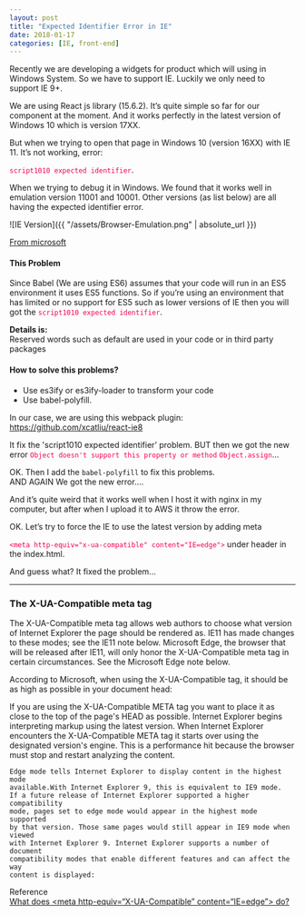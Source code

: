 ```yaml
---
layout: post
title: "Expected Identifier Error in IE"
date: 2018-01-17
categories: [IE, front-end]
---
```


Recently we are developing a widgets for product which will using in Windows System. So we have to support IE. Luckily we only need to support IE 9+.

We are using React js library (15.6.2).
It’s quite simple so far for our component at the moment. And it works perfectly in the latest version of Windows 10 which is version 17XX.

But when we trying to open that page in Windows 10 (version 16XX) with IE 11. It’s not working, error:

<span style="color:#F50057">`script1010 expected identifier`</span>.

When we trying to debug it in Windows. We found that it works well in emulation version 11001 and 10001. Other versions (as list below) are all having the expected identifier error.

![IE Version]({{ "/assets/Browser-Emulation.png" | absolute_url }})

[From microsoft](https://msdn.microsoft.com/en-us/library/ee330730(VS.85).aspx#browser_emulation)

#### This Problem 

Since Babel (We are using ES6) assumes that your code will run in an ES5 environment it uses ES5 functions. So if you’re using an environment that has limited or no support for ES5 such as lower versions of IE then you will got the <span style="color:#F50057">`script1010 expected identifier`</span>.

**Details is:**  
Reserved words such as default are used in your code or in third party packages

#### How to solve this problems?
* Use es3ify or es3ify-loader to transform your code
* Use babel-polyfill.

In our case, we are using this webpack plugin: https://github.com/xcatliu/react-ie8
  
It fix the 'script1010 expected identifier’ problem. BUT then we got the new error <span style="color:#F50057">`Object doesn't support this property or method` `Object.assign`</span>…

OK. Then I add the `babel-polyfill` to fix this problems.  
AND AGAIN We got the new error….

And it’s quite weird that it works well when I host it with nginx in my computer, but after when I upload it to AWS it throw the error.

OK. Let’s try to force the IE to use the latest version by adding meta

<span style="color:#F50057">`<meta http-equiv="x-ua-compatible" content="IE=edge">`</span> under header in the index.html.

And guess what? It fixed the problem...

-----
### The X-UA-Compatible meta tag
The X-UA-Compatible meta tag allows web authors to choose what version of Internet Explorer the page should be rendered as. IE11 has made changes to these modes; see the IE11 note below. Microsoft Edge, the browser that will be released after IE11, will only honor the X-UA-Compatible meta tag in certain circumstances. See the Microsoft Edge note below.

According to Microsoft, when using the X-UA-Compatible tag, it should be as high as possible in your document head:

If you are using the X-UA-Compatible META tag you want to place it as close to the top of the page's HEAD as possible. Internet Explorer begins interpreting markup using the latest version. When Internet Explorer encounters the X-UA-Compatible META tag it starts over using the designated version's engine. This is a performance hit because the browser must stop and restart analyzing the content.

```
Edge mode tells Internet Explorer to display content in the highest mode 
available.With Internet Explorer 9, this is equivalent to IE9 mode.
If a future release of Internet Explorer supported a higher compatibility
mode, pages set to edge mode would appear in the highest mode supported 
by that version. Those same pages would still appear in IE9 mode when viewed
with Internet Explorer 9. Internet Explorer supports a number of document 
compatibility modes that enable different features and can affect the way
content is displayed:
```

Reference  
[What does \<meta http-equiv=“X-UA-Compatible” content=“IE=edge”> do?
](https://stackoverflow.com/a/6771584)

